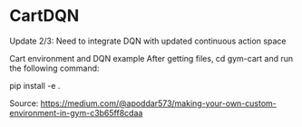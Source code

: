 # CartDQN
Update 2/3: Need to integrate DQN with updated continuous action space

Cart environment and DQN example
After getting files, cd gym-cart and run the following command:

pip install -e .

Source: https://medium.com/@apoddar573/making-your-own-custom-environment-in-gym-c3b65ff8cdaa
